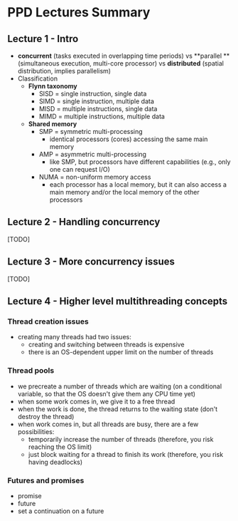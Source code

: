 # PPD Lectures Summary


## Lecture 1 - Intro

* **concurrent** (tasks executed in overlapping time periods) vs **parallel **(simultaneous execution, multi-core processor) vs **distributed** (spatial distribution, implies parallelism)
* Classification
    * **Flynn taxonomy**
        * SISD = single instruction, single data
        * SIMD = single instruction, multiple data
        * MISD = multiple instructions, single data
        * MIMD = multiple instructions, multiple data
    * **Shared memory**
        * SMP = symmetric multi-processing
            * identical processors (cores) accessing the same main memory
        * AMP = asymmetric multi-processing
            * like SMP, but processors have different capabilities (e.g., only one can request I/O)
        * NUMA = non-uniform memory access
            * each processor has a local memory, but it can also access a main memory and/or the local memory of the other processors


## Lecture 2 - Handling concurrency

[TODO]


## Lecture 3 - More concurrency issues

[TODO]


## Lecture 4 - Higher level multithreading concepts

### Thread creation issues
* creating many threads had two issues:
    * creating and switching between threads is expensive
    * there is an OS-dependent upper limit on the number of threads

### Thread pools
* we precreate a number of threads which are waiting (on a conditional variable, so that the OS doesn't give them any CPU time yet)
* when some work comes in, we give it to a free thread
* when the work is done, the thread returns to the waiting state (don't destroy the thread)
* when work comes in, but all threads are busy, there are a few possibilities:
    * temporarily increase the number of threads (therefore, you risk reaching the OS limit)
    * just block waiting for a thread to finish its work (therefore, you risk having deadlocks)

### Futures and promises
* promise
* future
* set a continuation on a future
